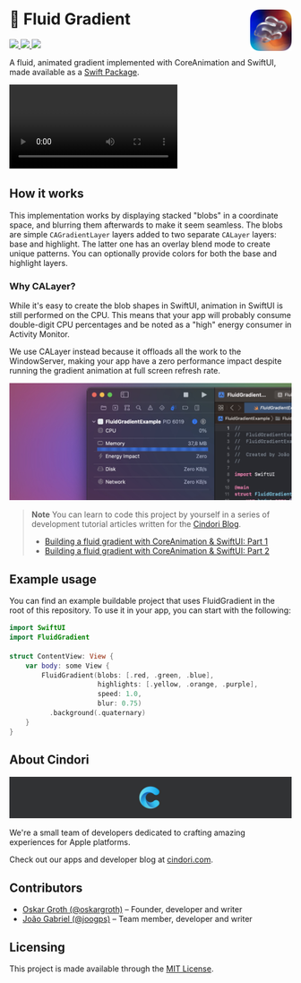 <h1> 🐰 Fluid Gradient
  <img align="right" alt="Project logo" src="./assets/icon-small.png" width=74px>
</h1>

<p>
    <a href="https://developer.apple.com/documentation/swiftui/"> <img src="https://img.shields.io/badge/-SwiftUI-red.svg" /> </a>
    <a href="https://developer.apple.com/documentation/quartzcore"> <img src="https://img.shields.io/badge/-CoreAnimation-blue.svg" /> </a>
      <a href="https://opensource.org/licenses/MIT"> <img src="https://img.shields.io/badge/License-MIT-yellow.svg" /> </a>
</p>

A fluid, animated gradient implemented with CoreAnimation and SwiftUI, made available as a [Swift Package](https://developer.apple.com/documentation/xcode/adding-package-dependencies-to-your-app).

![Fluid Gradient](/assets/video.mov)

## How it works

This implementation works by displaying stacked "blobs" in a coordinate space, and blurring them afterwards to make it seem seamless. The blobs are simple `CAGradientLayer` layers added to two separate `CALayer` layers: base and highlight. The latter one has an overlay blend mode to create unique patterns. You can optionally provide colors for both the base and highlight layers.

### Why CALayer?

While it's easy to create the blob shapes in SwiftUI, animation in SwiftUI is still performed on the CPU. This means that your app will probably consume double-digit CPU percentages and be noted as a "high" energy consumer in Activity Monitor.

We use CALayer instead because it offloads all the work to the WindowServer, making your app have a zero performance impact despite running the gradient animation at full screen refresh rate.

![Performance of Fluid Gradient](/assets/performance.jpg)

> **Note**
> You can learn to code this project by yourself in a series of development tutorial articles written for the [Cindori Blog](https://cindori.com/developer/animated-gradient).
> - [Building a fluid gradient with CoreAnimation & SwiftUI: Part 1](https://cindori.com/developer/animated-gradient)
> - [Building a fluid gradient with CoreAnimation & SwiftUI: Part 2](https://cindori.com/developer/animated-gradient-2)

## Example usage

You can find an example buildable project that uses FluidGradient in the root of this repository. To use it in your app, you can start with the following:

```swift
import SwiftUI
import FluidGradient

struct ContentView: View {
    var body: some View {
        FluidGradient(blobs: [.red, .green, .blue],
                      highlights: [.yellow, .orange, .purple],
                      speed: 1.0,
                      blur: 0.75)
          .background(.quaternary)
    }
}
```

## About Cindori

[![Cindori](/assets/cindori.jpg)](https://cindori.com)

We're a small team of developers dedicated to crafting amazing experiences for Apple platforms.

Check out our apps and developer blog at [cindori.com](https://cindori.com).

## Contributors
- [Oskar Groth (@oskargroth)](https://github.com/oskargroth) – Founder, developer and writer
- [João Gabriel (@joogps)](https://github.com/joogps) – Team member, developer and writer

## Licensing
This project is made available through the [MIT License](https://opensource.org/licenses/MIT). 

